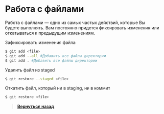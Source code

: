 # Работа с файлами

Работа с файлами — одно из самых частых действий, которые Вы будете выполнять. Вам постоянно придется фиксировать изменения или откатываться к предыдущим изменениям.

Зафиксировать изменения файла
``` bash
$ git add <file>
$ git add --all #Добавить все файлы директории
$ git add . #Добавить все файлы директории
```

Удалить файл из staged
```bash
$ git restore --staged <file>
```

Откатить файл, который ни в staging, ни в коммит
```bash
$ git restore <file>
```

> [**Вернуться назад**](https://github.com/ILeZzoV/MyGitCrib/)
